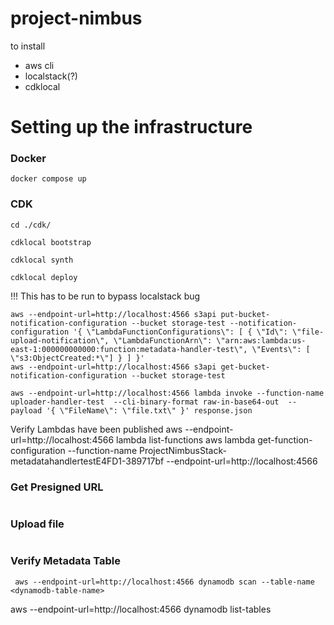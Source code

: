 # project-nimbus

to install
 - aws cli 
 - localstack(?)
 - cdklocal

# Setting up the infrastructure
### Docker

```shell
docker compose up
```

### CDK

```shell
cd ./cdk/
```

```shell
cdklocal bootstrap
```

```shell
cdklocal synth
```

```shell
cdklocal deploy
```
!!! This has to be run to bypass localstack bug
```shell
aws --endpoint-url=http://localhost:4566 s3api put-bucket-notification-configuration --bucket storage-test --notification-configuration '{ \"LambdaFunctionConfigurations\": [ { \"Id\": \"file-upload-notification\", \"LambdaFunctionArn\": \"arn:aws:lambda:us-east-1:000000000000:function:metadata-handler-test\", \"Events\": [ \"s3:ObjectCreated:*\"] } ] }'
aws --endpoint-url=http://localhost:4566 s3api get-bucket-notification-configuration --bucket storage-test                                                                                                                                                                       
```

```shell
aws --endpoint-url=http://localhost:4566 lambda invoke --function-name uploader-handler-test  --cli-binary-format raw-in-base64-out  --payload '{ \"FileName\": \"file.txt\" }' response.json
```
    
Verify Lambdas have been published
aws --endpoint-url=http://localhost:4566 lambda list-functions
aws lambda get-function-configuration --function-name  ProjectNimbusStack-metadatahandlertestE4FD1-389717bf --endpoint-url=http://localhost:4566


### Get Presigned URL

```shell

```

### Upload file

```shell

```

### Verify Metadata Table

```shell
 aws --endpoint-url=http://localhost:4566 dynamodb scan --table-name <dynamodb-table-name>
```


aws --endpoint-url=http://localhost:4566  dynamodb list-tables

